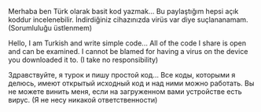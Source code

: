 Merhaba ben Türk olarak basit kod yazmak...
Bu paylaştığım hepsi açık koddur incelenebilir.
İndirdiğiniz cihazınızda virüs var diye suçlananamam. (Sorumluluğu üstlenmem)

Hello, I am Turkish and write simple code...
All of the code I share is open and can be examined.
I cannot be blamed for having a virus on the device you downloaded it to. (I take no responsibility)

Здравствуйте, я турок и пишу простой код...
Все коды, которыми я делюсь, имеют открытый исходный код и над ними можно работать.
Вы не можете винить меня, если на загруженном вами устройстве есть вирус. (Я не несу никакой ответственности)
